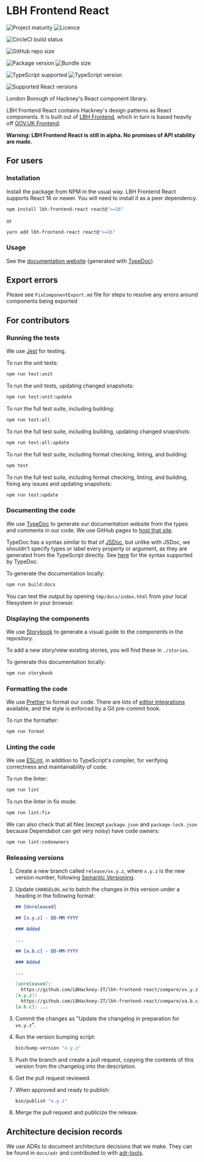 # LBH Frontend React

![Project maturity](https://img.shields.io/badge/project_maturity-alpha-blue?style=for-the-badge)
![Licence](https://img.shields.io/github/license/LBHackney-IT/lbh-frontend-react?label=licence&style=for-the-badge)

![CircleCI build status](https://img.shields.io/circleci/build/github/LBHackney-IT/lbh-frontend-react?style=for-the-badge)

![GitHub repo size](https://img.shields.io/github/repo-size/LBHackney-IT/lbh-frontend-react?style=for-the-badge)

![Package version](https://img.shields.io/npm/v/lbh-frontend-react?style=for-the-badge)
![Bundle size](https://img.shields.io/bundlephobia/min/lbh-frontend-react?style=for-the-badge)

![TypeScript supported](https://img.shields.io/npm/types/lbh-frontend-react?style=for-the-badge)
![TypeScript version](https://img.shields.io/npm/dependency-version/lbh-frontend-react/dev/typescript?style=for-the-badge)

![Supported React versions](https://img.shields.io/npm/dependency-version/lbh-frontend-react/peer/react?style=for-the-badge)

London Borough of Hackney's React component library.

LBH Frontend React contains Hackney's design patterns as React components. It is
built out of [LBH Frontend](https://github.com/LBHackney-IT/LBH-frontend), which
in turn is based heavily off
[GOV.UK Frontend](https://github.com/alphagov/govuk-frontend).

**Warning: LBH Frontend React is still in alpha. No promises of API stability
are made.**

## For users

### Installation

Install the package from NPM in the usual way. LBH Frontend React supports React
16 or newer. You will need to install it as a peer dependency.

```sh
npm install lbh-frontend-react react@">=16"
```

or

```sh
yarn add lbh-frontend-react react@">=16"
```

### Usage

See the
[documentation website](https://lbhackney-it.github.io/lbh-frontend-react/docs/)
(generated with [TypeDoc](https://typedoc.org/)).


## Export errors

Please see `FixComponentExport.md` file for steps to resolve any errors around components being exported

## For contributors

### Running the tests

We use [Jest](https://jestjs.io/) for testing.

To run the unit tests:

```bash
npm run test:unit
```

To run the unit tests, updating changed snapshots:

```bash
npm run test:unit:update
```

To run the full test suite, including building:

```bash
npm run test:all
```

To run the full test suite, including building, updating changed snapshots:

```bash
npm run test:all:update
```

To run the full test suite, including format checking, linting, and building:

```bash
npm test
```

To run the full test suite, including format checking, linting, and building,
fixing any issues and updating snapshots:

```bash
npm run test:update
```

### Documenting the code

We use [TypeDoc](https://typedoc.org/) to generate our documentation website
from the types and comments in our code. We use GitHub pages to
[host that site](https://lbhackney-it.github.io/lbh-frontend-react/docs/).

TypeDoc has a syntax similar to that of [JSDoc](https://jsdoc.app/), but unlike
with JSDoc, we shouldn't specify types or label every property or argument, as
they are generated from the TypeScript directly. See
[here](https://typedoc.org/guides/doccomments/) for the syntax supported by
TypeDoc.

To generate the documentation locally:

```sh
npm run build:docs
```

You can test the output by opening `tmp/docs/index.html` from your local
filesystem in your browser.

### Displaying the components

We use [Storybook](https://storybook.js.org) to generate a visual guide to the
components in the repository.

To add a new story/view existing stories, you will find these in `./stories`.

To generate this documentation locally:

```sh
npm run storybook
```

### Formatting the code

We use [Prettier](https://prettier.io/) to format our code. There are lots of
[editor integrations](https://prettier.io/docs/en/editors.html) available, and
the style is enforced by a Git pre-commit hook.

To run the formatter:

```bash
npm run format
```

### Linting the code

We use [ESLint](https://eslint.org/), in addition to TypeScript's compiler, for
verifying correctness and maintainability of code.

To run the linter:

```bash
npm run lint
```

To run the linter in fix mode:

```bash
npm run lint:fix
```

We can also check that all files (except `package.json` and `package-lock.json`
because Dependabot can get very noisy) have code owners:

```sh
npm run lint:codeowners
```

### Releasing versions

1. Create a new branch called `release/vx.y.z`, where `x.y.z` is the new version
   number, following [Semantic Versioning](https://semver.org/spec/v2.0.0.html).

1. Update `CHANGELOG.md` to batch the changes in this version under a heading in
   the following format:

   ```md
   ## [Unreleased]

   ## [x.y.z] - DD-MM-YYYY

   ### Added

   ...

   ## [a.b.c] - DD-MM-YYYY

   ### Added

   ...

   [unreleased]:
     https://github.com/LBHackney-IT/lbh-frontend-react/compare/vx.y.z...HEAD
   [x.y.z]:
     https://github.com/LBHackney-IT/lbh-frontend-react/compare/va.b.c...vx.y.z
   [a.b.c]: ...
   ```

1. Commit the changes as "Update the changelog in preparation for `vx.y.z`".

1. Run the version bumping script:

   ```sh
   bin/bump-version "x.y.z"
   ```

1. Push the branch and create a pull request, copying the contents of this
   version from the changelog into the description.

1. Get the pull request reviewed.

1. When approved and ready to publish:

   ```sh
   bin/publish "x.y.z"
   ```

1. Merge the pull request and publicize the release.

## Architecture decision records

We use ADRs to document architecture decisions that we make. They can be found
in `docs/adr` and contributed to with
[adr-tools](https://github.com/npryce/adr-tools).
